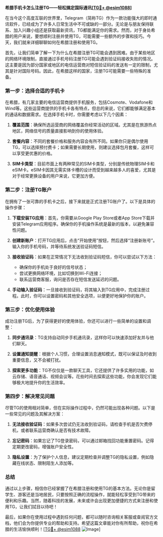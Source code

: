 **希腊手机卡怎么注册TG——轻松搞定国际通讯[[TG💪+ @esim1088](https://t.me/s/esim1088)]**

在当今这个高度互联的世界里，Telegram（简称TG）作为一款功能强大的即时通讯软件，已经成为了许多人日常生活中不可或缺的一部分。无论是与朋友保持联系、加入兴趣小组还是获取最新资讯，TG都能满足你的需求。然而，对于身处希腊的用户来说，要想顺利注册并使用TG，可能需要一些额外的步骤和技巧。今天，我们就来详细聊聊如何在希腊注册和使用TG。

首先，让我们简单了解一下为什么在希腊注册TG可能会遇到困难。由于某些地区的网络环境限制，直接通过手机号码注册TG可能会遇到验证码接收失败的情况。这主要是因为部分国家或地区的电信运营商对短信验证码的发送有一定的限制，尤其是针对国际号码。因此，在希腊这样的国家，注册TG可能需要一些特殊的准备。

### **第一步：选择合适的手机卡**

在希腊，有几家主要的电信运营商提供手机服务，包括Cosmote、Vodafone和Wind等。这些运营商提供的手机卡各有特点，但总的来说，它们都能够满足基本的通话和数据需求。在选择手机卡时，你需要考虑以下几个因素：

1. **覆盖范围**：确保所选运营商的网络覆盖你经常活动的区域。尤其是在旅游热点地区，网络信号的质量直接影响到你的使用体验。
   
2. **套餐内容**：不同的套餐价格和服务内容会有所不同。如果你只是偶尔使用TG，可以选择预付费卡；如果需要长期使用，则建议选择包月套餐，这样可以享受更优惠的价格。

3. **SIM卡类型**：目前市面上有两种常见的SIM卡类型，分别是传统物理SIM卡和eSIM卡。eSIM卡因其无需实体卡槽的设计而受到越来越多人的喜爱，尤其是对于经常更换设备的用户来说，它更加方便。

### **第二步：注册TG账户**

在拥有了一张可靠的手机卡之后，接下来就是正式注册TG账户了。以下是具体的操作步骤：

1. **下载安装TG应用**：首先，你需要从Google Play Store或者App Store下载并安装Telegram应用程序。确保你的手机操作系统是最新的版本，以避免兼容性问题。

2. **创建新账户**：打开TG应用后，点击“开始使用”按钮，然后选择“注册新账号”。输入你的手机号码，并等待系统发送验证码短信。

3. **接收验证码**：如果在正常情况下无法收到验证码短信，你可以尝试以下方法：
   - 确保你的手机处于良好的信号状态；
   - 尝试更换网络环境，比如切换到Wi-Fi连接；
   - 联系运营商客服，询问是否存在短信发送延迟的问题。

4. **手动输入验证码**：一旦接收到验证码，将其输入到TG应用中，完成注册过程。此时，你可以设置密码和其他安全选项，以便更好地保护你的账户。

### **第三步：优化使用体验**

成功注册TG后，为了获得更好的使用体验，你还可以进行一些简单的设置和调整：

1. **同步通讯录**：TG支持自动同步手机通讯录，这样你可以快速添加好友并与他们聊天。

2. **设置通知提醒**：根据个人习惯，合理设置消息通知模式，既可以保证及时收到重要信息，又不会被打扰。

3. **探索更多功能**：TG不仅仅是一款聊天工具，它还提供了许多实用的功能，如云存储、语音通话、视频会议等。花些时间去探索这些功能，你会发现它们能够极大地提升你的生活效率。

### **第四步：解决常见问题**

尽管TG的使用相对简单，但在实际操作过程中，仍然可能出现各种问题。以下是一些常见的问题及其解决方案：

1. **无法接收验证码**：如果多次尝试仍无法收到验证码，请检查手机是否欠费停机，或者联系运营商确认是否有技术故障。

2. **忘记密码**：如果忘记了TG登录密码，可以通过邮箱找回功能重置密码。记得定期更改密码，增强账户安全性。

3. **隐私设置**：为了保护个人信息，建议定期检查并调整TG的隐私设置，例如隐藏在线状态、限制陌生人添加等。

### **总结**

通过以上步骤，相信你已经掌握了在希腊注册和使用TG的基本方法。无论你是留学生、游客还是当地居民，只要按照正确的流程操作，就能轻松享受到TG带来的便利和乐趣。当然，随着科技的发展，未来或许会出现更加便捷的方式来注册和使用TG，让我们拭目以待吧！

最后，如果你在使用过程中遇到任何问题，都可以随时咨询相关客服或查阅官方文档，他们会为你提供专业的帮助和支持。希望这篇文章能对你有所帮助，祝你在希腊的生活愉快顺利！[[TG💪+ @esim1088](https://t.me/s/esim1088) ![Image](https://i.postimg.cc/4NQfJmqS/Snipaste-2025-05-13-00-14-12.png)]
